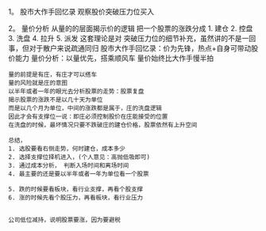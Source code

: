 
1。 股市大作手回忆录
    观察股价突破压力位买入
    
2。 量价分析
    从量的的层面揭示价的逻辑
    把一个股票的涨跌分成
    1. 建仓
    2. 控盘
    3. 洗盘
    4. 拉升
    5. 派发
    这套理论是对 突破压力位的细节补充，虽然讲的不是一回事，但对于散户来说疏通同归
        股市大作手回忆录：价为先锋，热点+自身可带动股价能力
        量价分析：以量优先，搭乘顺风车
        量价始终比大作手慢半拍
    
    量的前提是有庄，有庄才可以搭车
    量的风险就是庄的意图
    以半年或者一年的眼光去分析股票的走势：股票复盘
    揭示股票的涨跌不是以几十天为单位     
    而是以几个月为单位，中间的涨跌都是属于，庄的洗盘逻辑
    因此才会有支撑位一说：即庄必须控制股价在庄能接受的位置
    在洗盘的时候，最坏情况只要不跌破庄的建仓价格，股票依然有上升空间
    
    总结，
    1. 选股要看右侧走势，何时建仓，成本多少
    2. 选择支撑位择机进入，(个人意见：高抛低吸即可)
    3. 通过成本分析， 判断入场时间和离场时间
    4. 最主要的还是要以半年或者一年为单位看一个股票
    
    5. 跌的时候要看板块，看行业支撑，再看个股支撑
    6. 涨的时候先看个股压力，再看板块，看行业压力
    
    
    公司低位减持，说明股票要涨，因为要避税
    
    
    
    
    
    
    
    
    
    